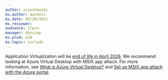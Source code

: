 ```yaml
---
author: aczechowski
ms.author: aaroncz
ms.date: 09/20/2021
ms.reviewer: 
audience: itpro
manager: dansimp
ms.prod: w10
ms.topic: include
---
```


Application Virtualization will be [end of life in April 2026](/lifecycle/announcements/mdop-extended). We recommend looking at Azure Virtual Desktop with MSIX app attach. For more information, see [What is Azure Virtual Desktop?](/azure/virtual-desktop/overview) and [Set up MSIX app attach with the Azure portal](/azure/virtual-desktop/app-attach-azure-portal).
